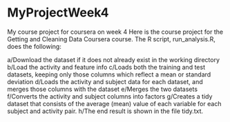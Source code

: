 # MyProjectWeek4
My course project for coursera on week 4
Here is the course project for the Getting and Cleaning Data Coursera course. The R script, run_analysis.R, does the following:

a/Download the dataset if it does not already exist in the working directory
b/Load the activity and feature info
c/Loads both the training and test datasets, keeping only those columns which reflect a mean or standard deviation
d/Loads the activity and subject data for each dataset, and merges those columns with the dataset
e/Merges the two datasets
f/Converts the activity and subject columns into factors
g/Creates a tidy dataset that consists of the average (mean) value of each variable for each subject and activity pair.
h/The end result is shown in the file tidy.txt.
